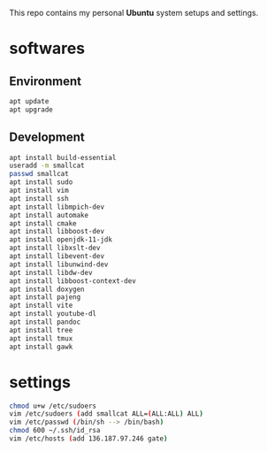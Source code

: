 This repo contains my personal **Ubuntu** system setups and settings. 
# softwares
## Environment
```bash
apt update
apt upgrade
```

## Development
```bash
apt install build-essential
useradd -m smallcat 
passwd smallcat
apt install sudo
apt install vim
apt install ssh
apt install libmpich-dev
apt install automake
apt install cmake
apt install libboost-dev
apt install openjdk-11-jdk
apt install libxslt-dev
apt install libevent-dev
apt install libunwind-dev
apt install libdw-dev
apt install libboost-context-dev
apt install doxygen
apt install pajeng
apt install vite
apt install youtube-dl
apt install pandoc
apt install tree
apt install tmux
apt install gawk
```

# settings
```bash
chmod u+w /etc/sudoers
vim /etc/sudoers (add smallcat ALL=(ALL:ALL) ALL)
vim /etc/passwd (/bin/sh --> /bin/bash)
chmod 600 ~/.ssh/id_rsa
vim /etc/hosts (add 136.187.97.246 gate)
```


